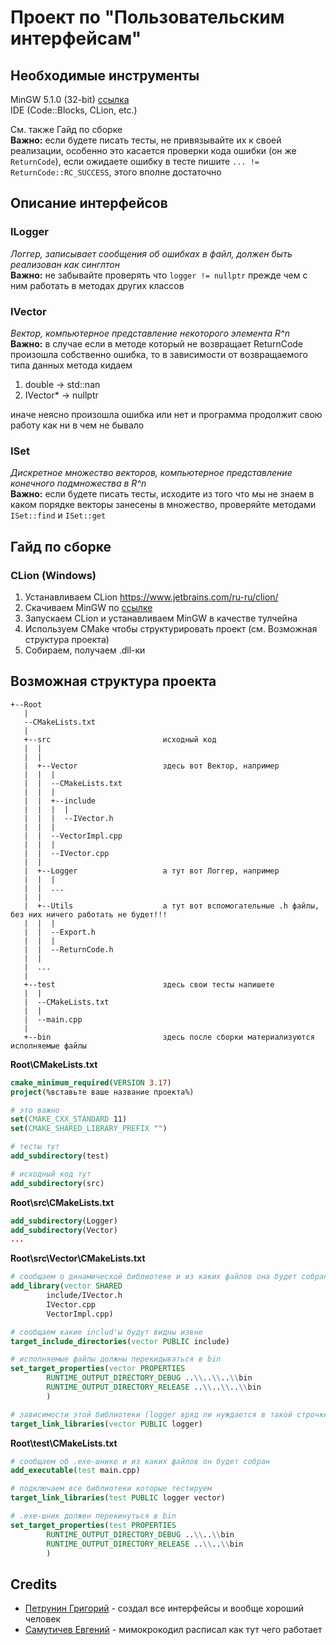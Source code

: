 # Проект по "Пользовательским интерфейсам"

## Необходимые инструменты

MinGW 5.1.0 (32-bit) [ссылка](https://drive.google.com/file/d/1iB3V-27KJWSrZfLoH8MLVn23hInXVi_U/view?usp=sharing)  
IDE (Code::Blocks, CLion, etc.)  

См. также Гайд по сборке  
**Важно:** если будете писать тесты, не привязывайте их к своей реализации, особенно это касается проверки кода ошибки (он же `ReturnCode`), если ожидаете ошибку в тесте 
пишите `... != ReturnCode::RC_SUCCESS`, этого вполне достаточно

## Описание интерфейсов
### ILogger
*Логгер, записывает сообщения об ошибках в файл, должен быть реализован как синглтон*  
**Важно:** не забывайте проверять что `logger != nullptr` прежде чем с ним работать в методах других классов

### IVector
*Вектор, компьютерное представление некоторого элемента R^n*  
**Важно:** в случае если в методе который не возвращает ReturnCode произошла собственно ошибка, то в зависимости от возвращаемого типа данных метода кидаем
1. double -> std::nan
2. IVector* -> nullptr  

иначе неясно произошла ошибка или нет и программа продолжит свою работу как ни в чем не бывало

### ISet
*Дискретное множество векторов, компьютерное представление конечного подмножества в R^n*  
**Важно:** если будете писать тесты, исходите из того что мы не знаем в каком порядке векторы занесены в множество, проверяйте методами `ISet::find` и `ISet::get`

## Гайд по сборке
### CLion (Windows)
1. Устанавливаем CLion https://www.jetbrains.com/ru-ru/clion/
2. Скачиваем MinGW по [ссылке](https://drive.google.com/file/d/1iB3V-27KJWSrZfLoH8MLVn23hInXVi_U/view?usp=sharing)
3. Запускаем CLion и устанавливаем MinGW в качестве тулчейна
4. Используем CMake чтобы структурировать проект (см. Возможная структура проекта)
5. Собираем, получаем .dll-ки

## Возможная структура проекта
```
+--Root  
   |  
   --CMakeLists.txt  
   |  
   +--src                         исходный код
   |  |
   |  |
   |  +--Vector                   здесь вот Вектор, например
   |  |  |
   |  |  --CMakeLists.txt
   |  |  |
   |  |  +--include
   |  |  |  |
   |  |  |  --IVector.h
   |  |  |
   |  |  --VectorImpl.cpp
   |  |  |
   |  |  --IVector.cpp
   |  |
   |  +--Logger                   а тут вот Логгер, например
   |  |  |
   |  |  ...
   |  |
   |  +--Utils                    а тут вот вспомогательные .h файлы, без них ничего работать не будет!!!
   |  |  |
   |  |  --Export.h
   |  |  |
   |  |  --ReturnCode.h
   |  |
   |  ...
   |
   +--test                        здесь свои тесты напишете
   |  |
   |  --CMakeLists.txt
   |  |
   |  --main.cpp
   |
   +--bin                         здесь после сборки материализуются исполняемые файлы
```

**Root\CMakeLists.txt**
```cmake
cmake_minimum_required(VERSION 3.17)
project(%вставьте ваше название проекта%)

# это важно
set(CMAKE_CXX_STANDARD 11)
set(CMAKE_SHARED_LIBRARY_PREFIX "")

# тесты тут
add_subdirectory(test)

# исходный код тут
add_subdirectory(src)
```
**Root\src\CMakeLists.txt**
```cmake
add_subdirectory(Logger)
add_subdirectory(Vector)
...
```
**Root\src\Vector\CMakeLists.txt**
```cmake
# сообщаем о динамической библиотеке и из каких файлов она будет собрана
add_library(vector SHARED
        include/IVector.h
        IVector.cpp
        VectorImpl.cpp)

# сообщаем какие includ'ы будут видны извне
target_include_directories(vector PUBLIC include)

# исполняемые файлы должны перекидываться в bin
set_target_properties(vector PROPERTIES
        RUNTIME_OUTPUT_DIRECTORY_DEBUG ..\\..\\..\\bin
        RUNTIME_OUTPUT_DIRECTORY_RELEASE ..\\..\\..\\bin
        )

# зависимости этой библиотеки (logger вряд ли нуждается в такой строчке если вы не реализуете его с использованием чужих библиотек)
target_link_libraries(vector PUBLIC logger)
```
**Root\test\CMakeLists.txt**
```cmake
# сообщаем об .exe-шнике и из каких файлов он будет собран
add_executable(test main.cpp)

# подключаем все библиотеки которые тестируем
target_link_libraries(test PUBLIC logger vector)

# .exe-шник должен перекинуться в bin
set_target_properties(test PROPERTIES
        RUNTIME_OUTPUT_DIRECTORY_DEBUG ..\\..\\bin
        RUNTIME_OUTPUT_DIRECTORY_RELEASE ..\\..\\bin
        )
```


## Credits
* [Петрунин Григорий](https://github.com/via8) - создал все интерфейсы и вообще хороший человек
* [Самутичев Евгений](https://github.com/zhenyatos) - мимокрокодил расписал как тут чего работает